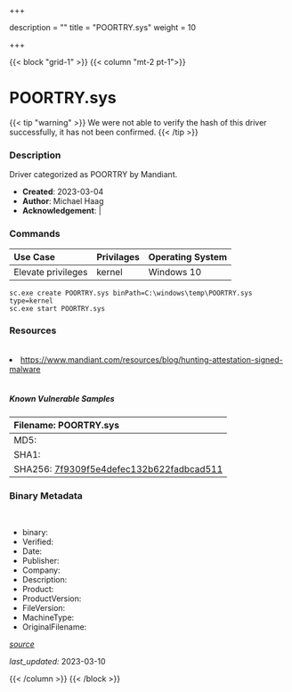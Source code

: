 +++

description = ""
title = "POORTRY.sys"
weight = 10

+++


{{< block "grid-1" >}}
{{< column "mt-2 pt-1">}}




# POORTRY.sys 


{{< tip "warning" >}}
We were not able to verify the hash of this driver successfully, it has not been confirmed.
{{< /tip >}}




### Description


Driver categorized as POORTRY by Mandiant.


- **Created**: 2023-03-04
- **Author**: Michael Haag
- **Acknowledgement**:  | [](https://twitter.com/)

### Commands

| Use Case | Privilages | Operating System | 
|:---- | ---- | ---- |
| Elevate privileges | kernel | Windows 10 |

```
sc.exe create POORTRY.sys binPath=C:\windows\temp\POORTRY.sys type=kernel
sc.exe start POORTRY.sys
```

### Resources
<br>


<li><a href="https://www.mandiant.com/resources/blog/hunting-attestation-signed-malware">https://www.mandiant.com/resources/blog/hunting-attestation-signed-malware</a></li>


<br>


##### Known Vulnerable Samples

| Filename: POORTRY.sys |
|:---- |
|MD5: <a href="https://www.virustotal.com/gui/file/{&#39;Filename&#39;: &#39;POORTRY.sys&#39;, &#39;MD5&#39;: &#39;&#39;, &#39;SHA1&#39;: &#39;&#39;, &#39;SHA256&#39;: &#39;7f9309f5e4defec132b622fadbcad511&#39;}"></a>|
|SHA1: <a href="https://www.virustotal.com/gui/file/{&#39;Filename&#39;: &#39;POORTRY.sys&#39;, &#39;MD5&#39;: &#39;&#39;, &#39;SHA1&#39;: &#39;&#39;, &#39;SHA256&#39;: &#39;7f9309f5e4defec132b622fadbcad511&#39;}"></a>|
|SHA256: <a href="https://www.virustotal.com/gui/file/{&#39;Filename&#39;: &#39;POORTRY.sys&#39;, &#39;MD5&#39;: &#39;&#39;, &#39;SHA1&#39;: &#39;&#39;, &#39;SHA256&#39;: &#39;7f9309f5e4defec132b622fadbcad511&#39;}">7f9309f5e4defec132b622fadbcad511</a>|




### Binary Metadata
<br>

- binary: 
- Verified: 
- Date: 
- Publisher: 
- Company: 
- Description: 
- Product: 
- ProductVersion: 
- FileVersion: 
- MachineType: 
- OriginalFilename: 

[*source*](https://github.com/magicsword-io/LOLDrivers/tree/main/yaml/poortry.sys.yml)

*last_updated:* 2023-03-10


{{< /column >}}
{{< /block >}}
